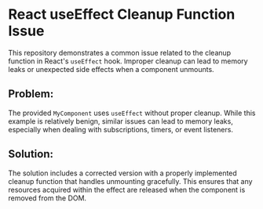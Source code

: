 # React useEffect Cleanup Function Issue

This repository demonstrates a common issue related to the cleanup function in React's `useEffect` hook.  Improper cleanup can lead to memory leaks or unexpected side effects when a component unmounts.

## Problem:
The provided `MyComponent` uses `useEffect` without proper cleanup.  While this example is relatively benign, similar issues can lead to memory leaks, especially when dealing with subscriptions, timers, or event listeners.

## Solution:
The solution includes a corrected version with a properly implemented cleanup function that handles unmounting gracefully. This ensures that any resources acquired within the effect are released when the component is removed from the DOM.